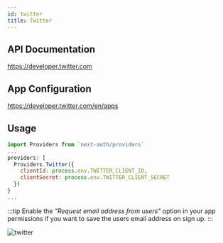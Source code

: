 ```yaml
---
id: twitter
title: Twitter
---
```


## API Documentation

<https://developer.twitter.com>

## App Configuration

<https://developer.twitter.com/en/apps>

## Usage

```js
import Providers from `next-auth/providers`
...
providers: [
  Providers.Twitter({
    clientId: process.env.TWITTER_CLIENT_ID,
    clientSecret: process.env.TWITTER_CLIENT_SECRET
  })
}
...
```

:::tip
Enable the *"Request email address from users"* option in your app permissions if you want to save the users email address on sign up.
:::

![twitter](https://user-images.githubusercontent.com/7902980/83944068-1640ca80-a801-11ea-959c-0e744e2144f7.PNG)
